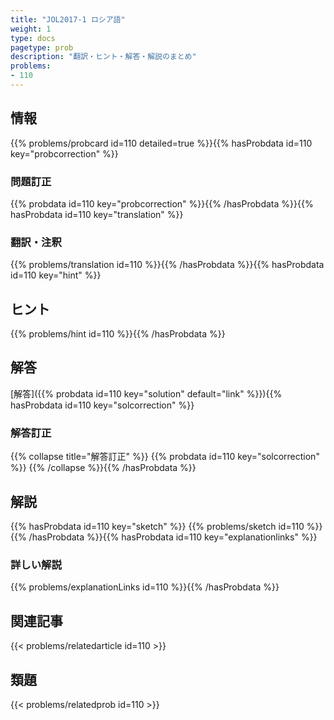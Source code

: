 ```yaml
---
title: "JOL2017-1 ロシア語"
weight: 1
type: docs
pagetype: prob
description: "翻訳・ヒント・解答・解説のまとめ"
problems: 
- 110
---
```


## 情報

{{% problems/probcard id=110 detailed=true %}}{{% hasProbdata id=110 key="probcorrection" %}}

### 問題訂正

{{% probdata id=110 key="probcorrection" %}}{{% /hasProbdata %}}{{% hasProbdata id=110 key="translation" %}}

### 翻訳・注釈

{{% problems/translation id=110 %}}{{% /hasProbdata %}}{{% hasProbdata id=110 key="hint" %}}

## ヒント

{{% problems/hint id=110 %}}{{% /hasProbdata %}}

## 解答

[解答]({{% probdata id=110 key="solution" default="link" %}}){{% hasProbdata id=110 key="solcorrection" %}}

### 解答訂正

{{% collapse title="解答訂正" %}}
{{% probdata id=110 key="solcorrection" %}}
{{% /collapse %}}{{% /hasProbdata %}}

## 解説

{{% hasProbdata id=110 key="sketch" %}}
{{% problems/sketch id=110 %}}
{{% /hasProbdata %}}{{% hasProbdata id=110 key="explanationlinks" %}}

### 詳しい解説

{{% problems/explanationLinks id=110 %}}{{% /hasProbdata %}}

## 関連記事

{{< problems/relatedarticle id=110 >}}

## 類題

{{< problems/relatedprob id=110 >}}
